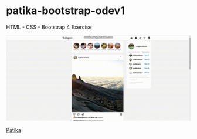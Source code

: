 # patika-bootstrap-odev1

HTML - CSS - Bootstrap 4 Exercise

![preview](preview.gif)

[Patika](https://academy.patika.dev/tr/@alpk)
